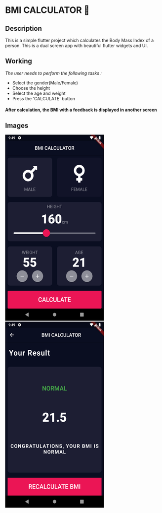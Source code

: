 # BMI CALCULATOR 💪

## Description
This is a simple flutter project which calculates the Body Mass Index of a person. This is a dual screen app with beautiful flutter widgets and UI.

## Working

*The user needs to perform the following tasks :*
* Select the gender(Male/Female)
* Choose the height
* Select the age and weight
* Press the 'CALCULATE' button
#### After calculation, the BMI with a feedback is displayed in another screen 
## Images
<p float="left">
<img src="https://github.com/arpanchatt/bmi-calculator/blob/main/image/Screenshot_1627229969.png" width="320px" height="600px">
<img src="https://github.com/arpanchatt/bmi-calculator/blob/main/image/Screenshot_1627229995.png" width="320px" height="600px">
</p>
